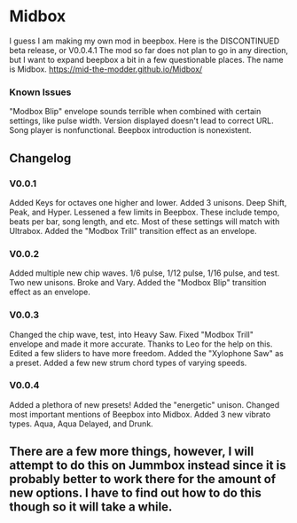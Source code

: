 # Midbox
I guess I am making my own mod in beepbox. Here is the DISCONTINUED beta release, or V0.0.4.1
The mod so far does not plan to go in any direction, but I want to expand beepbox a bit in a few questionable places.
The name is Midbox. 
https://mid-the-modder.github.io/Midbox/
### Known Issues
"Modbox Blip" envelope sounds terrible when combined with certain settings, like pulse width.
Version displayed doesn't lead to correct URL.
Song player is nonfunctional.
Beepbox introduction is nonexistent.
## Changelog
### V0.0.1
Added Keys for octaves one higher and lower.
Added 3 unisons. Deep Shift, Peak, and Hyper.
Lessened a few limits in Beepbox. These include tempo, beats per bar, song length, and etc. Most of these settings will match with Ultrabox.
Added the "Modbox Trill" transition effect as an envelope.

### V0.0.2
Added multiple new chip waves. 1/6 pulse, 1/12 pulse, 1/16 pulse, and test.
Two new unisons. Broke and Vary.
Added the "Modbox Blip" transition effect as an envelope.

### V0.0.3
Changed the chip wave, test, into Heavy Saw.
Fixed "Modbox Trill" envelope and made it more accurate. Thanks to Leo for the help on this.
Edited a few sliders to have more freedom.
Added the "Xylophone Saw" as a preset.
Added a few new strum chord types of varying speeds.

### V0.0.4
Added a plethora of new presets!
Added the "energetic" unison.
Changed most important mentions of Beepbox into Midbox.
Added 3 new vibrato types. Aqua, Aqua Delayed, and Drunk.

## There are a few more things, however, I will attempt to do this on Jummbox instead since it is probably better to work there for the amount of new options. I have to find out how to do this though so it will take a while.
